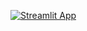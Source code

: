 [![Streamlit App](https://static.streamlit.io/badges/streamlit_badge_black_white.svg)](https://datascience-final-automated-pipe-layout-main-ob8976.streamlit.app/)
